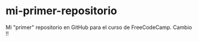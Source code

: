 # mi-primer-repositorio
Mi "primer" repositorio en GitHub para el curso de FreeCodeCamp. 
Cambio !!
